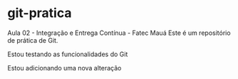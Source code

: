 # git-pratica
Aula 02 - Integração e Entrega Contínua - Fatec Mauá
Este é um repositório de prática de Git.

Estou testando as funcionalidades do Git

Estou adicionando uma nova alteração